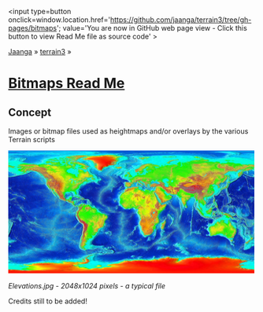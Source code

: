 <span style=display:none; >[You are now in GitHub source code view - click this link to view Read Me file as a web page]
( https://jaanga.github.io/terrain3/bitmaps/index.html "View file as a web page." ) </span>
<input type=button onclick=window.location.href='https://github.com/jaanga/terrain3/tree/gh-pages/bitmaps'; value='You are now in GitHub web page view - Click this button to view Read Me file as source code' >

[Jaanga]( http://jaanga.github.io ) &raquo; [terrain3]( https://jaanga.github.io/terrain3/ ) &raquo; 


[Bitmaps Read Me]( https://jaanga.github.io/terrain3/#bitmaps )
===

## Concept

Images or bitmap files used as heightmaps and/or overlays by the various Terrain scripts


<img src=Elevation.jpg width=500 >

_Elevations.jpg - 2048x1024 pixels - a typical file_

Credits still to be added!
